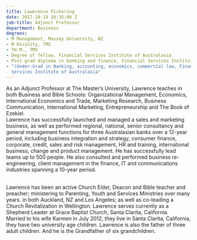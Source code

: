 ```yaml
---
title: Lawerence Pickering
date: 2017-10-19 16:35:00 Z
job-title: Adjunct Professor
department: Business
degrees:
- M Management, Massey University, NZ
- M Divinity, TMS
- TH M., TMS
- Degree of fellow, Financial Services Institute of Australasia
- Post grad diploma in banking and finance, Financial Services Institute of Australasia
- "(Under-Grad in Banking, accounting, economics, commercial law, Finance, Financial
  Services Institute of Australasia"
---
```


As an Adjunct Professor at The Master’s University, Lawrence teaches in both Business and Bible Schools: Organizational Management, Economics, International Economics and Trade, Marketing Research, Business Communication, International Marketing, Entrepreneurship and The Book of Ezekiel.\
Lawrence has successfully launched and managed a sales and marketing business, as well as performed regional, national, senior consultancy and general management functions for three Australasian banks over a 12-year period, including business integration and strategy, consumer finance, corporate, credit, sales and risk management, HR and training, international business, change and product management. He has successfully lead teams up to 500 people. He also consulted and performed business re-engineering, client management in the finance, IT and communications industries spanning a 10-year period.

\
Lawrence has been an active Church Elder, Deacon and Bible teacher and preacher; ministering to Parenting, Youth and Services Ministries over many years. in both Auckland, NZ and Los Angeles; as well as co-leading a Church Revitalization in Wellington. Lawrence serves currently as a Shepherd Leader at Grace Baptist Church, Santa Clarita, California.\
Married to his wife Karmen in July 2012, they live in Santa Clarita, California, they have two university age children. Lawrence is also the father of three adult children. And he is the Grandfather of six grandchildren.
